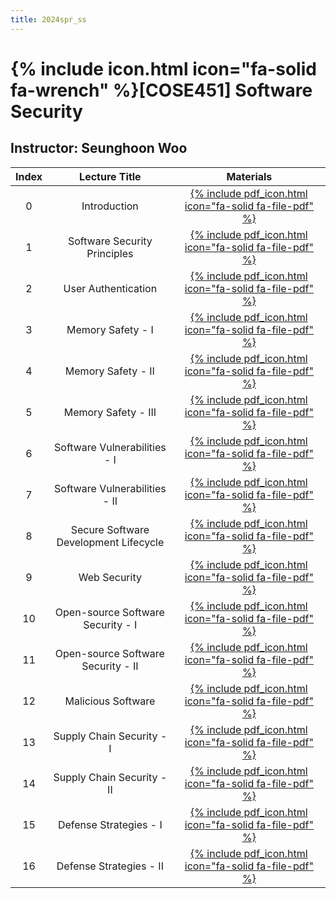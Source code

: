 ```yaml
---
title: 2024spr_ss
---
```


# {% include icon.html icon="fa-solid fa-wrench" %}[COSE451] Software Security

## Instructor: Seunghoon Woo

|Index|Lecture Title|Materials|
|:---:|:---:|:---:|
|0|Introduction|[{% include pdf_icon.html icon="fa-solid fa-file-pdf" %}](/assets/2024spr_ss/lec0.pdf)|
|1|Software Security Principles|[{% include pdf_icon.html icon="fa-solid fa-file-pdf" %}](/assets/2024spr_ss/lec1.pdf)|
|2|User Authentication|[{% include pdf_icon.html icon="fa-solid fa-file-pdf" %}](/assets/2024spr_ss/lec2.pdf)|
|3|Memory Safety - I|[{% include pdf_icon.html icon="fa-solid fa-file-pdf" %}](/assets/2024spr_ss/lec3.pdf)|
|4|Memory Safety - II|[{% include pdf_icon.html icon="fa-solid fa-file-pdf" %}](/assets/2024spr_ss/lec4.pdf)|
|5|Memory Safety - III|[{% include pdf_icon.html icon="fa-solid fa-file-pdf" %}](/assets/2024spr_ss/lec5.pdf)|
|6|Software Vulnerabilities - I|[{% include pdf_icon.html icon="fa-solid fa-file-pdf" %}](/assets/2024spr_ss/lec6.pdf)|
|7|Software Vulnerabilities - II|[{% include pdf_icon.html icon="fa-solid fa-file-pdf" %}](/assets/2024spr_ss/lec7.pdf)|
|8|Secure Software Development Lifecycle|[{% include pdf_icon.html icon="fa-solid fa-file-pdf" %}](/assets/2024spr_ss/lec10.pdf)|
|9|Web Security|[{% include pdf_icon.html icon="fa-solid fa-file-pdf" %}](/assets/2024spr_ss/lec11.pdf)|
|10|Open-source Software Security - I|[{% include pdf_icon.html icon="fa-solid fa-file-pdf" %}](/assets/2024spr_ss/lec12.pdf)|
|11|Open-source Software Security - II|[{% include pdf_icon.html icon="fa-solid fa-file-pdf" %}](/assets/2024spr_ss/lec13.pdf)|
|12|Malicious Software|[{% include pdf_icon.html icon="fa-solid fa-file-pdf" %}](/assets/2024spr_ss/lec14.pdf)|
|13|Supply Chain Security - I|[{% include pdf_icon.html icon="fa-solid fa-file-pdf" %}](/assets/2024spr_ss/lec15.pdf)|
|14|Supply Chain Security - II|[{% include pdf_icon.html icon="fa-solid fa-file-pdf" %}](/assets/2024spr_ss/lec16.pdf)|
|15|Defense Strategies - I|[{% include pdf_icon.html icon="fa-solid fa-file-pdf" %}](/assets/2024spr_ss/lec17.pdf)|
|16|Defense Strategies - II|[{% include pdf_icon.html icon="fa-solid fa-file-pdf" %}](/assets/2024spr_ss/lec18.pdf)|